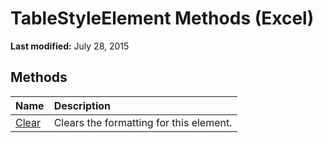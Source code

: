 
# TableStyleElement Methods (Excel)

 **Last modified:** July 28, 2015


## Methods



|**Name**|**Description**|
|:-----|:-----|
| [Clear](26781fe8-0832-e402-2cde-5f1c718b82e7.md)|Clears the formatting for this element.|
